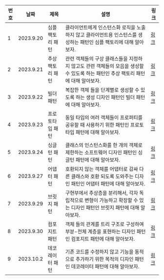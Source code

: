 | 번호 | 날짜      | 제목             | 설명                                                                                                                              | 링크                                                           |
| ---- | --------- | ---------------- | --------------------------------------------------------------------------------------------------------------------------------- | -------------------------------------------------------------- |
| 1    | 2023.9.20 | 심플 팩토리 패턴 | 클라이언트에게 인스턴스화 로직을 노출하지 않고 클라이언트용 인스턴스를 생성하는 패턴인 심플 팩토리에 대해 알아보자.               | [링크](https://www.notion.so/4bf637dbfce34f7ab14cf9a27d31ef9a) |
| 2    | 2023.9.21 | 추상 팩토리 패턴 | 관련 객체들의 구상 클래스들을 지정하지 않고도 관련 객체들의 모음을 생성할 수 있도록 하는 패턴인 추상 팩토리 패턴에 대해 알아보자. | [링크](https://www.notion.so/de36ebbae0fd49719f7eae1085218263) |
| 3    | 2023.9.22 | 빌더 패턴        | 복잡한 객체 들을 단계별로 생성할 수 있도록 하는 생성 디자인 패턴인 빌더 패턴에 대해 알아보자.                                     | [링크](https://www.notion.so/ac4b21a328be475ea61d924d860480fd) |
| 4    | 2023.9.23 | 프로토타입 패턴  | 동일 타입의 여러 객체들이 프로퍼티를 공유할 때 사용하기 위한 패턴인 프로토타입 패턴에 대해 알아보자.                              | [링크](https://www.notion.so/66cc34ce1f78485993777b983e777f82) |
| 5    | 2023.9.24 | 싱글턴 패턴      | 클래스의 인스턴스화를 한 개의 객체로 제한하는 소프트웨어 디자인 패턴인 싱글턴 패턴에 대해 알아보자.                               | [링크](https://www.notion.so/4eeadef30ed146d68040974b5b5fbf73) |
| 6    | 2023.9.27 | 어댑터 패턴      | 호환되지 않는 객체를 어댑터로 감싸 다른 클래스와 호환 되도록 도와주는 디자인 패턴인 어댑터 패턴에 대해 알아보자.                  | [링크](https://www.notion.so/6d509891b2294fc385bf219710d76e33) |
| 7    | 2023.9.29 | 브릿지 패턴      | 구현부에서 추상층을 분리해서, 각자 독립적으로 변형이 가능하고 확장할 수 있는 디자인 패턴인 브릿지 패턴에 대해 알아보자.           | [링크](https://www.notion.so/b41a320e134f4b1d9f02301f2f620ea9) |
| 8    | 2023.9.30 | 컴포지트 패턴    | 객체 들의 관계를 트리 구조로 구성하여 부분-전체 계층을 표현하는 디자인 패턴인 컴포지트 패턴에 대해 알아보자.                      | [링크](https://www.notion.so/473b238eb03c43f18ef7b5fbfbe4474e) |
| 9    | 2023.10.2 | 데코레이터 패턴  | 기존 코드를 수정하지 않고 기능을 동적으로 추가하기 위한 목적의 디자인 패턴인 데코레이터 패턴에 대해 알아보자.                     | [링크](https://www.notion.so/473b238eb03c43f18ef7b5fbfbe4474e) |
